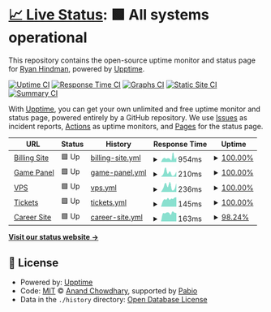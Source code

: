 # [📈 Live Status](https://status.boundlesshosting.xyz): <!--live status--> **🟩 All systems operational**

This repository contains the open-source uptime monitor and status page for [Ryan Hindman](ryanhindman.top), powered by [Upptime](https://github.com/upptime/upptime).

[![Uptime CI](https://github.com/Ryanhindman6654/statsupagebh/workflows/Uptime%20CI/badge.svg)](https://github.com/Ryanhindman6654/statsupagebh/actions?query=workflow%3A%22Uptime+CI%22)
[![Response Time CI](https://github.com/Ryanhindman6654/statsupagebh/workflows/Response%20Time%20CI/badge.svg)](https://github.com/Ryanhindman6654/statsupagebh/actions?query=workflow%3A%22Response+Time+CI%22)
[![Graphs CI](https://github.com/Ryanhindman6654/statsupagebh/workflows/Graphs%20CI/badge.svg)](https://github.com/Ryanhindman6654/statsupagebh/actions?query=workflow%3A%22Graphs+CI%22)
[![Static Site CI](https://github.com/Ryanhindman6654/statsupagebh/workflows/Static%20Site%20CI/badge.svg)](https://github.com/Ryanhindman6654/statsupagebh/actions?query=workflow%3A%22Static+Site+CI%22)
[![Summary CI](https://github.com/Ryanhindman6654/statsupagebh/workflows/Summary%20CI/badge.svg)](https://github.com/Ryanhindman6654/statsupagebh/actions?query=workflow%3A%22Summary+CI%22)

With [Upptime](https://upptime.js.org), you can get your own unlimited and free uptime monitor and status page, powered entirely by a GitHub repository. We use [Issues](https://github.com/Ryanhindman6654/statsupagebh/issues) as incident reports, [Actions](https://github.com/Ryanhindman6654/statsupagebh/actions) as uptime monitors, and [Pages](https://status.boundlesshosting.xyz) for the status page.

<!--start: status pages-->
<!-- This summary is generated by Upptime (https://github.com/upptime/upptime) -->
<!-- Do not edit this manually, your changes will be overwritten -->
<!-- prettier-ignore -->
| URL | Status | History | Response Time | Uptime |
| --- | ------ | ------- | ------------- | ------ |
| <img alt="" src="https://icons.duckduckgo.com/ip3/boundlesshosting.xyz.ico" height="13"> [Billing Site](https://boundlesshosting.xyz) | 🟩 Up | [billing-site.yml](https://github.com/Ryanhindman6654/statsupagebh/commits/HEAD/history/billing-site.yml) | <details><summary><img alt="Response time graph" src="./graphs/billing-site/response-time-week.png" height="20"> 954ms</summary><br><a href="https://uptime.boundlesshosting.xyz/history/billing-site"><img alt="Response time 828" src="https://img.shields.io/endpoint?url=https%3A%2F%2Fraw.githubusercontent.com%2FRyanhindman6654%2Fstatsupagebh%2FHEAD%2Fapi%2Fbilling-site%2Fresponse-time.json"></a><br><a href="https://uptime.boundlesshosting.xyz/history/billing-site"><img alt="24-hour response time 682" src="https://img.shields.io/endpoint?url=https%3A%2F%2Fraw.githubusercontent.com%2FRyanhindman6654%2Fstatsupagebh%2FHEAD%2Fapi%2Fbilling-site%2Fresponse-time-day.json"></a><br><a href="https://uptime.boundlesshosting.xyz/history/billing-site"><img alt="7-day response time 954" src="https://img.shields.io/endpoint?url=https%3A%2F%2Fraw.githubusercontent.com%2FRyanhindman6654%2Fstatsupagebh%2FHEAD%2Fapi%2Fbilling-site%2Fresponse-time-week.json"></a><br><a href="https://uptime.boundlesshosting.xyz/history/billing-site"><img alt="30-day response time 828" src="https://img.shields.io/endpoint?url=https%3A%2F%2Fraw.githubusercontent.com%2FRyanhindman6654%2Fstatsupagebh%2FHEAD%2Fapi%2Fbilling-site%2Fresponse-time-month.json"></a><br><a href="https://uptime.boundlesshosting.xyz/history/billing-site"><img alt="1-year response time 828" src="https://img.shields.io/endpoint?url=https%3A%2F%2Fraw.githubusercontent.com%2FRyanhindman6654%2Fstatsupagebh%2FHEAD%2Fapi%2Fbilling-site%2Fresponse-time-year.json"></a></details> | <details><summary><a href="https://uptime.boundlesshosting.xyz/history/billing-site">100.00%</a></summary><a href="https://uptime.boundlesshosting.xyz/history/billing-site"><img alt="All-time uptime 99.79%" src="https://img.shields.io/endpoint?url=https%3A%2F%2Fraw.githubusercontent.com%2FRyanhindman6654%2Fstatsupagebh%2FHEAD%2Fapi%2Fbilling-site%2Fuptime.json"></a><br><a href="https://uptime.boundlesshosting.xyz/history/billing-site"><img alt="24-hour uptime 100.00%" src="https://img.shields.io/endpoint?url=https%3A%2F%2Fraw.githubusercontent.com%2FRyanhindman6654%2Fstatsupagebh%2FHEAD%2Fapi%2Fbilling-site%2Fuptime-day.json"></a><br><a href="https://uptime.boundlesshosting.xyz/history/billing-site"><img alt="7-day uptime 100.00%" src="https://img.shields.io/endpoint?url=https%3A%2F%2Fraw.githubusercontent.com%2FRyanhindman6654%2Fstatsupagebh%2FHEAD%2Fapi%2Fbilling-site%2Fuptime-week.json"></a><br><a href="https://uptime.boundlesshosting.xyz/history/billing-site"><img alt="30-day uptime 99.79%" src="https://img.shields.io/endpoint?url=https%3A%2F%2Fraw.githubusercontent.com%2FRyanhindman6654%2Fstatsupagebh%2FHEAD%2Fapi%2Fbilling-site%2Fuptime-month.json"></a><br><a href="https://uptime.boundlesshosting.xyz/history/billing-site"><img alt="1-year uptime 99.79%" src="https://img.shields.io/endpoint?url=https%3A%2F%2Fraw.githubusercontent.com%2FRyanhindman6654%2Fstatsupagebh%2FHEAD%2Fapi%2Fbilling-site%2Fuptime-year.json"></a></details>
| <img alt="" src="https://icons.duckduckgo.com/ip3/client.boundlesshosting.xyz.ico" height="13"> [Game Panel](https://client.boundlesshosting.xyz) | 🟩 Up | [game-panel.yml](https://github.com/Ryanhindman6654/statsupagebh/commits/HEAD/history/game-panel.yml) | <details><summary><img alt="Response time graph" src="./graphs/game-panel/response-time-week.png" height="20"> 210ms</summary><br><a href="https://uptime.boundlesshosting.xyz/history/game-panel"><img alt="Response time 187" src="https://img.shields.io/endpoint?url=https%3A%2F%2Fraw.githubusercontent.com%2FRyanhindman6654%2Fstatsupagebh%2FHEAD%2Fapi%2Fgame-panel%2Fresponse-time.json"></a><br><a href="https://uptime.boundlesshosting.xyz/history/game-panel"><img alt="24-hour response time 63" src="https://img.shields.io/endpoint?url=https%3A%2F%2Fraw.githubusercontent.com%2FRyanhindman6654%2Fstatsupagebh%2FHEAD%2Fapi%2Fgame-panel%2Fresponse-time-day.json"></a><br><a href="https://uptime.boundlesshosting.xyz/history/game-panel"><img alt="7-day response time 210" src="https://img.shields.io/endpoint?url=https%3A%2F%2Fraw.githubusercontent.com%2FRyanhindman6654%2Fstatsupagebh%2FHEAD%2Fapi%2Fgame-panel%2Fresponse-time-week.json"></a><br><a href="https://uptime.boundlesshosting.xyz/history/game-panel"><img alt="30-day response time 187" src="https://img.shields.io/endpoint?url=https%3A%2F%2Fraw.githubusercontent.com%2FRyanhindman6654%2Fstatsupagebh%2FHEAD%2Fapi%2Fgame-panel%2Fresponse-time-month.json"></a><br><a href="https://uptime.boundlesshosting.xyz/history/game-panel"><img alt="1-year response time 187" src="https://img.shields.io/endpoint?url=https%3A%2F%2Fraw.githubusercontent.com%2FRyanhindman6654%2Fstatsupagebh%2FHEAD%2Fapi%2Fgame-panel%2Fresponse-time-year.json"></a></details> | <details><summary><a href="https://uptime.boundlesshosting.xyz/history/game-panel">100.00%</a></summary><a href="https://uptime.boundlesshosting.xyz/history/game-panel"><img alt="All-time uptime 99.92%" src="https://img.shields.io/endpoint?url=https%3A%2F%2Fraw.githubusercontent.com%2FRyanhindman6654%2Fstatsupagebh%2FHEAD%2Fapi%2Fgame-panel%2Fuptime.json"></a><br><a href="https://uptime.boundlesshosting.xyz/history/game-panel"><img alt="24-hour uptime 100.00%" src="https://img.shields.io/endpoint?url=https%3A%2F%2Fraw.githubusercontent.com%2FRyanhindman6654%2Fstatsupagebh%2FHEAD%2Fapi%2Fgame-panel%2Fuptime-day.json"></a><br><a href="https://uptime.boundlesshosting.xyz/history/game-panel"><img alt="7-day uptime 100.00%" src="https://img.shields.io/endpoint?url=https%3A%2F%2Fraw.githubusercontent.com%2FRyanhindman6654%2Fstatsupagebh%2FHEAD%2Fapi%2Fgame-panel%2Fuptime-week.json"></a><br><a href="https://uptime.boundlesshosting.xyz/history/game-panel"><img alt="30-day uptime 99.92%" src="https://img.shields.io/endpoint?url=https%3A%2F%2Fraw.githubusercontent.com%2FRyanhindman6654%2Fstatsupagebh%2FHEAD%2Fapi%2Fgame-panel%2Fuptime-month.json"></a><br><a href="https://uptime.boundlesshosting.xyz/history/game-panel"><img alt="1-year uptime 99.92%" src="https://img.shields.io/endpoint?url=https%3A%2F%2Fraw.githubusercontent.com%2FRyanhindman6654%2Fstatsupagebh%2FHEAD%2Fapi%2Fgame-panel%2Fuptime-year.json"></a></details>
| <img alt="" src="https://icons.duckduckgo.com/ip3/vps.boundlesshosting.xyz.ico" height="13"> [VPS](https://vps.boundlesshosting.xyz) | 🟩 Up | [vps.yml](https://github.com/Ryanhindman6654/statsupagebh/commits/HEAD/history/vps.yml) | <details><summary><img alt="Response time graph" src="./graphs/vps/response-time-week.png" height="20"> 236ms</summary><br><a href="https://uptime.boundlesshosting.xyz/history/vps"><img alt="Response time 250" src="https://img.shields.io/endpoint?url=https%3A%2F%2Fraw.githubusercontent.com%2FRyanhindman6654%2Fstatsupagebh%2FHEAD%2Fapi%2Fvps%2Fresponse-time.json"></a><br><a href="https://uptime.boundlesshosting.xyz/history/vps"><img alt="24-hour response time 69" src="https://img.shields.io/endpoint?url=https%3A%2F%2Fraw.githubusercontent.com%2FRyanhindman6654%2Fstatsupagebh%2FHEAD%2Fapi%2Fvps%2Fresponse-time-day.json"></a><br><a href="https://uptime.boundlesshosting.xyz/history/vps"><img alt="7-day response time 236" src="https://img.shields.io/endpoint?url=https%3A%2F%2Fraw.githubusercontent.com%2FRyanhindman6654%2Fstatsupagebh%2FHEAD%2Fapi%2Fvps%2Fresponse-time-week.json"></a><br><a href="https://uptime.boundlesshosting.xyz/history/vps"><img alt="30-day response time 250" src="https://img.shields.io/endpoint?url=https%3A%2F%2Fraw.githubusercontent.com%2FRyanhindman6654%2Fstatsupagebh%2FHEAD%2Fapi%2Fvps%2Fresponse-time-month.json"></a><br><a href="https://uptime.boundlesshosting.xyz/history/vps"><img alt="1-year response time 250" src="https://img.shields.io/endpoint?url=https%3A%2F%2Fraw.githubusercontent.com%2FRyanhindman6654%2Fstatsupagebh%2FHEAD%2Fapi%2Fvps%2Fresponse-time-year.json"></a></details> | <details><summary><a href="https://uptime.boundlesshosting.xyz/history/vps">100.00%</a></summary><a href="https://uptime.boundlesshosting.xyz/history/vps"><img alt="All-time uptime 100.00%" src="https://img.shields.io/endpoint?url=https%3A%2F%2Fraw.githubusercontent.com%2FRyanhindman6654%2Fstatsupagebh%2FHEAD%2Fapi%2Fvps%2Fuptime.json"></a><br><a href="https://uptime.boundlesshosting.xyz/history/vps"><img alt="24-hour uptime 100.00%" src="https://img.shields.io/endpoint?url=https%3A%2F%2Fraw.githubusercontent.com%2FRyanhindman6654%2Fstatsupagebh%2FHEAD%2Fapi%2Fvps%2Fuptime-day.json"></a><br><a href="https://uptime.boundlesshosting.xyz/history/vps"><img alt="7-day uptime 100.00%" src="https://img.shields.io/endpoint?url=https%3A%2F%2Fraw.githubusercontent.com%2FRyanhindman6654%2Fstatsupagebh%2FHEAD%2Fapi%2Fvps%2Fuptime-week.json"></a><br><a href="https://uptime.boundlesshosting.xyz/history/vps"><img alt="30-day uptime 100.00%" src="https://img.shields.io/endpoint?url=https%3A%2F%2Fraw.githubusercontent.com%2FRyanhindman6654%2Fstatsupagebh%2FHEAD%2Fapi%2Fvps%2Fuptime-month.json"></a><br><a href="https://uptime.boundlesshosting.xyz/history/vps"><img alt="1-year uptime 100.00%" src="https://img.shields.io/endpoint?url=https%3A%2F%2Fraw.githubusercontent.com%2FRyanhindman6654%2Fstatsupagebh%2FHEAD%2Fapi%2Fvps%2Fuptime-year.json"></a></details>
| <img alt="" src="https://icons.duckduckgo.com/ip3/tickets.boundlesshosting.xyz.ico" height="13"> [Tickets](https://tickets.boundlesshosting.xyz) | 🟩 Up | [tickets.yml](https://github.com/Ryanhindman6654/statsupagebh/commits/HEAD/history/tickets.yml) | <details><summary><img alt="Response time graph" src="./graphs/tickets/response-time-week.png" height="20"> 145ms</summary><br><a href="https://uptime.boundlesshosting.xyz/history/tickets"><img alt="Response time 164" src="https://img.shields.io/endpoint?url=https%3A%2F%2Fraw.githubusercontent.com%2FRyanhindman6654%2Fstatsupagebh%2FHEAD%2Fapi%2Ftickets%2Fresponse-time.json"></a><br><a href="https://uptime.boundlesshosting.xyz/history/tickets"><img alt="24-hour response time 143" src="https://img.shields.io/endpoint?url=https%3A%2F%2Fraw.githubusercontent.com%2FRyanhindman6654%2Fstatsupagebh%2FHEAD%2Fapi%2Ftickets%2Fresponse-time-day.json"></a><br><a href="https://uptime.boundlesshosting.xyz/history/tickets"><img alt="7-day response time 145" src="https://img.shields.io/endpoint?url=https%3A%2F%2Fraw.githubusercontent.com%2FRyanhindman6654%2Fstatsupagebh%2FHEAD%2Fapi%2Ftickets%2Fresponse-time-week.json"></a><br><a href="https://uptime.boundlesshosting.xyz/history/tickets"><img alt="30-day response time 164" src="https://img.shields.io/endpoint?url=https%3A%2F%2Fraw.githubusercontent.com%2FRyanhindman6654%2Fstatsupagebh%2FHEAD%2Fapi%2Ftickets%2Fresponse-time-month.json"></a><br><a href="https://uptime.boundlesshosting.xyz/history/tickets"><img alt="1-year response time 164" src="https://img.shields.io/endpoint?url=https%3A%2F%2Fraw.githubusercontent.com%2FRyanhindman6654%2Fstatsupagebh%2FHEAD%2Fapi%2Ftickets%2Fresponse-time-year.json"></a></details> | <details><summary><a href="https://uptime.boundlesshosting.xyz/history/tickets">100.00%</a></summary><a href="https://uptime.boundlesshosting.xyz/history/tickets"><img alt="All-time uptime 100.00%" src="https://img.shields.io/endpoint?url=https%3A%2F%2Fraw.githubusercontent.com%2FRyanhindman6654%2Fstatsupagebh%2FHEAD%2Fapi%2Ftickets%2Fuptime.json"></a><br><a href="https://uptime.boundlesshosting.xyz/history/tickets"><img alt="24-hour uptime 100.00%" src="https://img.shields.io/endpoint?url=https%3A%2F%2Fraw.githubusercontent.com%2FRyanhindman6654%2Fstatsupagebh%2FHEAD%2Fapi%2Ftickets%2Fuptime-day.json"></a><br><a href="https://uptime.boundlesshosting.xyz/history/tickets"><img alt="7-day uptime 100.00%" src="https://img.shields.io/endpoint?url=https%3A%2F%2Fraw.githubusercontent.com%2FRyanhindman6654%2Fstatsupagebh%2FHEAD%2Fapi%2Ftickets%2Fuptime-week.json"></a><br><a href="https://uptime.boundlesshosting.xyz/history/tickets"><img alt="30-day uptime 100.00%" src="https://img.shields.io/endpoint?url=https%3A%2F%2Fraw.githubusercontent.com%2FRyanhindman6654%2Fstatsupagebh%2FHEAD%2Fapi%2Ftickets%2Fuptime-month.json"></a><br><a href="https://uptime.boundlesshosting.xyz/history/tickets"><img alt="1-year uptime 100.00%" src="https://img.shields.io/endpoint?url=https%3A%2F%2Fraw.githubusercontent.com%2FRyanhindman6654%2Fstatsupagebh%2FHEAD%2Fapi%2Ftickets%2Fuptime-year.json"></a></details>
| <img alt="" src="https://icons.duckduckgo.com/ip3/career.boundlesshosting.xyz.ico" height="13"> [Career Site](https://career.boundlesshosting.xyz) | 🟩 Up | [career-site.yml](https://github.com/Ryanhindman6654/statsupagebh/commits/HEAD/history/career-site.yml) | <details><summary><img alt="Response time graph" src="./graphs/career-site/response-time-week.png" height="20"> 163ms</summary><br><a href="https://uptime.boundlesshosting.xyz/history/career-site"><img alt="Response time 261" src="https://img.shields.io/endpoint?url=https%3A%2F%2Fraw.githubusercontent.com%2FRyanhindman6654%2Fstatsupagebh%2FHEAD%2Fapi%2Fcareer-site%2Fresponse-time.json"></a><br><a href="https://uptime.boundlesshosting.xyz/history/career-site"><img alt="24-hour response time 152" src="https://img.shields.io/endpoint?url=https%3A%2F%2Fraw.githubusercontent.com%2FRyanhindman6654%2Fstatsupagebh%2FHEAD%2Fapi%2Fcareer-site%2Fresponse-time-day.json"></a><br><a href="https://uptime.boundlesshosting.xyz/history/career-site"><img alt="7-day response time 163" src="https://img.shields.io/endpoint?url=https%3A%2F%2Fraw.githubusercontent.com%2FRyanhindman6654%2Fstatsupagebh%2FHEAD%2Fapi%2Fcareer-site%2Fresponse-time-week.json"></a><br><a href="https://uptime.boundlesshosting.xyz/history/career-site"><img alt="30-day response time 261" src="https://img.shields.io/endpoint?url=https%3A%2F%2Fraw.githubusercontent.com%2FRyanhindman6654%2Fstatsupagebh%2FHEAD%2Fapi%2Fcareer-site%2Fresponse-time-month.json"></a><br><a href="https://uptime.boundlesshosting.xyz/history/career-site"><img alt="1-year response time 261" src="https://img.shields.io/endpoint?url=https%3A%2F%2Fraw.githubusercontent.com%2FRyanhindman6654%2Fstatsupagebh%2FHEAD%2Fapi%2Fcareer-site%2Fresponse-time-year.json"></a></details> | <details><summary><a href="https://uptime.boundlesshosting.xyz/history/career-site">98.24%</a></summary><a href="https://uptime.boundlesshosting.xyz/history/career-site"><img alt="All-time uptime 64.41%" src="https://img.shields.io/endpoint?url=https%3A%2F%2Fraw.githubusercontent.com%2FRyanhindman6654%2Fstatsupagebh%2FHEAD%2Fapi%2Fcareer-site%2Fuptime.json"></a><br><a href="https://uptime.boundlesshosting.xyz/history/career-site"><img alt="24-hour uptime 100.00%" src="https://img.shields.io/endpoint?url=https%3A%2F%2Fraw.githubusercontent.com%2FRyanhindman6654%2Fstatsupagebh%2FHEAD%2Fapi%2Fcareer-site%2Fuptime-day.json"></a><br><a href="https://uptime.boundlesshosting.xyz/history/career-site"><img alt="7-day uptime 98.24%" src="https://img.shields.io/endpoint?url=https%3A%2F%2Fraw.githubusercontent.com%2FRyanhindman6654%2Fstatsupagebh%2FHEAD%2Fapi%2Fcareer-site%2Fuptime-week.json"></a><br><a href="https://uptime.boundlesshosting.xyz/history/career-site"><img alt="30-day uptime 64.41%" src="https://img.shields.io/endpoint?url=https%3A%2F%2Fraw.githubusercontent.com%2FRyanhindman6654%2Fstatsupagebh%2FHEAD%2Fapi%2Fcareer-site%2Fuptime-month.json"></a><br><a href="https://uptime.boundlesshosting.xyz/history/career-site"><img alt="1-year uptime 64.41%" src="https://img.shields.io/endpoint?url=https%3A%2F%2Fraw.githubusercontent.com%2FRyanhindman6654%2Fstatsupagebh%2FHEAD%2Fapi%2Fcareer-site%2Fuptime-year.json"></a></details>

<!--end: status pages-->

[**Visit our status website →**](https://ryanhindman6654.github.io/statsupagebh/)

## 📄 License

- Powered by: [Upptime](https://github.com/upptime/upptime)
- Code: [MIT](./LICENSE) © [Anand Chowdhary](https://anandchowdhary.com), supported by [Pabio](https://pabio.com)
- Data in the `./history` directory: [Open Database License](https://opendatacommons.org/licenses/odbl/1-0/)
